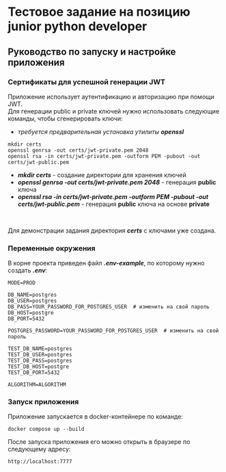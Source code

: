 # Тестовое задание на позицию junior python developer
## Руководство по запуску и настройке приложения
### Сертификаты для успешной генерации JWT
Приложение использует аутентификацию и авторизацию при помощи JWT.
<br>
Для генерации public и private ключей нужно использовать следующие команды, чтобы сгенерировать ключи:
<br>
- _требуется предварительная установка утилиты **openssl**_
``` terminal
mkdir certs
openssl genrsa -out certs/jwt-private.pem 2048
openssl rsa -in certs/jwt-private.pem -outform PEM -pubout -out certs/jwt-public.pem
```
- **_mkdir certs_** - создание директории для хранения ключей
- **_openssl genrsa -out certs/jwt-private.pem 2048_** - генерация **public** ключа
- **_openssl rsa -in certs/jwt-private.pem -outform PEM -pubout -out certs/jwt-public.pem_** - генерация **public** ключа на основе **private**
<br>

Для демонстрации задания директория **_certs_** с ключами уже создана. 
### Переменные окружения
В корне проекта приведен файл **_.env-example_**, по которому нужно создать **_.env_**:
<br>
```
MODE=PROD

DB_NAME=postgres
DB_USER=postgres
DB_PASS=YOUR_PASSWORD_FOR_POSTGRES_USER  # изменить на свой пароль
DB_HOST=postgre
DB_PORT=5432

POSTGRES_PASSWORD=YOUR_PASSWORD_FOR_POSTGRES_USER  # изменить на свой пароль

TEST_DB_NAME=postgres
TEST_DB_USER=postgres
TEST_DB_PASS=postgres
TEST_DB_HOST=postgre
TEST_DB_PORT=5432

ALGORITHM=ALGORITHM
```

### Запуск приложения
Приложение запускается в docker-контейнере по команде:
``` terminal
docker compose up --build
```
После запуска приложения его можно открыть в браузере по следующему адресу:
```
http://localhost:7777
```